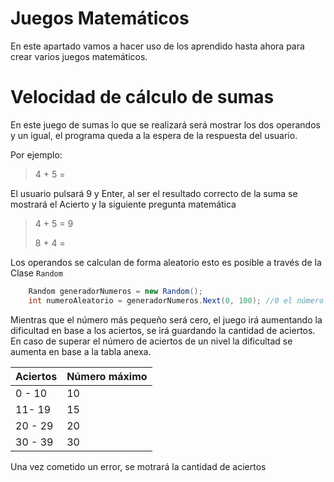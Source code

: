 # Juegos Matemáticos
En este apartado vamos a hacer uso de los aprendido hasta ahora para crear varios juegos matemáticos.

# Velocidad de cálculo de sumas
En este juego de sumas lo que se realizará será mostrar los dos operandos y un igual, el programa queda a la espera de la respuesta del usuario.

Por ejemplo:
> 4 + 5 =

El usuario pulsará 9 y Enter, al ser el resultado correcto de la suma se mostrará el Acierto y la siguiente pregunta matemática
> 4 + 5 = 9
>
> 8 + 4 = 

Los operandos se calculan de forma aleatorio esto es posible a través de la Clase ```Random```

```csharp
	Random generadorNumeros = new Random();
	int numeroAleatorio = generadorNumeros.Next(0, 100); //0 el número más pequeño y 100 el más grande
```

Mientras que el número más pequeño será cero, el juego irá aumentando la dificultad en base a los aciertos, se irá guardando la cantidad de aciertos.
En caso de superar el número de aciertos de un nivel la dificultad se aumenta en base a la tabla anexa.

| Aciertos | Número máximo |
| ------------- | ------------- |
| 0 - 10 | 10 |
| 11- 19 | 15 |
| 20 - 29 | 20 |
| 30 - 39 | 30 |

Una vez cometido un error, se motrará la cantidad de aciertos 

